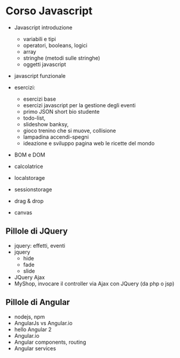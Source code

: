 # Corso Javascript 

* Javascript introduzione
  * variabili e tipi
  * operatori, booleans, logici
  * array
  * stringhe (metodi sulle stringhe)
  * oggetti javascript
* javascript funzionale

* esercizi: 
  * esercizi base
  * esercizi javascript per la gestione degli eventi
  * primo JSON short bio studente
  * todo-list, 
  * slideshow banksy, 
  * gioco	trenino che si muove, collisione
  * lampadina accendi-spegni
  * ideazione e sviluppo pagina web le ricette del mondo

* BOM e DOM 
* calcolatrice
* localstorage
* sessionstorage
* drag & drop
* canvas

## Pillole di JQuery

* jquery: effetti, eventi
* jquery
  * hide
  * fade
  * slide
* JQuery Ajax
* MyShop, invocare il controller via Ajax con JQuery (da php o jsp)

## Pillole di Angular 

* nodejs, npm
* AngularJs vs Angular.io 
* hello Angular 2
* Angular.io
* Angular components, routing
* Angular services